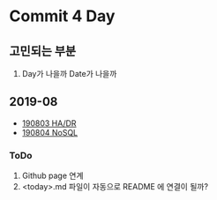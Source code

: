 # Commit 4 Day
## 고민되는 부분
1. Day가 나을까 Date가 나을까

## 2019-08
- [190803 HA/DR](/201908/190803.md)
- [190804 NoSQL](/201908/190804.md)

### ToDo
1. Github page 연계
2. \<today\>.md 파일이 자동으로 README 에 연결이 될까?
